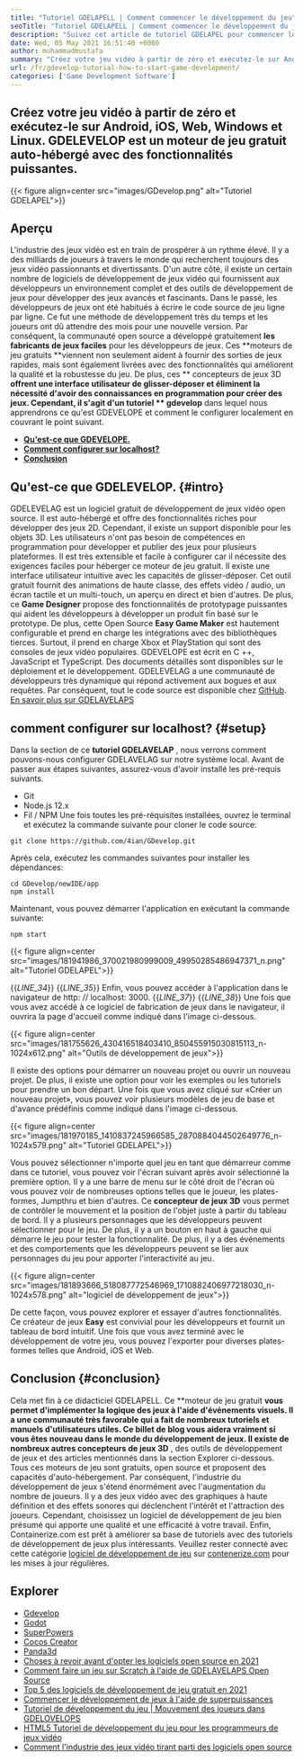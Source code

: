 ```yaml
---
title: "Tutoriel GDELAPELL | Comment commencer le développement du jeu" 
seoTitle: "Tutoriel GDELAPELL | Comment commencer le développement du jeu" 
description: "Suivez cet article de tutoriel GDELAPEL pour commencer le développement de jeux vidéo. GDEVELOPE est auto-hébergé et ne nécessite aucune compétence en programmation pour commencer." 
date: Wed, 05 May 2021 16:51:40 +0000
author: muhammadmustafa
summary: "Créez votre jeu vidéo à partir de zéro et exécutez-le sur Android, iOS, Web, Windows et Linux. GDELEVELOP est un moteur de jeu gratuit auto-hébergé avec des fonctionnalités puissantes." 
url: /fr/gdevelop-tutorial-how-to-start-game-development/
categories: ['Game Development Software']
---
```


## Créez votre jeu vidéo à partir de zéro et exécutez-le sur Android, iOS, Web, Windows et Linux. GDELEVELOP est un moteur de jeu gratuit auto-hébergé avec des fonctionnalités puissantes.

{{< figure align=center src="images/GDevelop.png" alt="Tutoriel GDELAPEL">}}


## Aperçu
L'industrie des jeux vidéo est en train de prospérer à un rythme élevé. Il y a des milliards de joueurs à travers le monde qui recherchent toujours des jeux vidéo passionnants et divertissants. D'un autre côté, il existe un certain nombre de logiciels de développement de jeux vidéo qui fournissent aux développeurs un environnement complet et des outils de développement de jeux pour développer des jeux avancés et fascinants. Dans le passé, les développeurs de jeux ont été habitués à écrire le code source de jeu ligne par ligne. Ce fut une méthode de développement très du temps et les joueurs ont dû attendre des mois pour une nouvelle version. Par conséquent, la communauté open source a développé gratuitement **les fabricants de jeux faciles**  pour les développeurs de jeux.
Ces **moteurs de jeu gratuits  **viennent non seulement aident à fournir des sorties de jeux rapides, mais sont également livrées avec des fonctionnalités qui améliorent la qualité et la robustesse du jeu. De plus, ces **  concepteurs de jeux 3D  **offrent une interface utilisateur de glisser-déposer et éliminent la nécessité d'avoir des connaissances en programmation pour créer des jeux. Cependant, il s'agit d'un tutoriel **  gdevelop**  dans lequel nous apprendrons ce qu'est GDEVELOPE et comment le configurer localement en couvrant le point suivant.
  * **[Qu'est-ce que GDEVELOPE.][1]** 
  * **[Comment configurer sur localhost?][2]** 
  * **[Conclusion][3]** 

## **Qu'est-ce que GDELEVELOP.** {#intro}
GDELEVELAG est un logiciel gratuit de développement de jeux vidéo open source. Il est auto-hébergé et offre des fonctionnalités riches pour développer des jeux 2D. Cependant, il existe un support disponible pour les objets 3D. Les utilisateurs n'ont pas besoin de compétences en programmation pour développer et publier des jeux pour plusieurs plateformes. Il est très extensible et facile à configurer car il nécessite des exigences faciles pour héberger ce moteur de jeu gratuit. Il existe une interface utilisateur intuitive avec les capacités de glisser-déposer. Cet outil gratuit fournit des animations de haute classe, des effets vidéo / audio, un écran tactile et un multi-touch, un aperçu en direct et bien d'autres. De plus, ce **Game Designer**  propose des fonctionnalités de prototypage puissantes qui aident les développeurs à développer un produit fin basé sur le prototype.
De plus, cette Open Source **Easy Game Maker**  est hautement configurable et prend en charge les intégrations avec des bibliothèques tierces. Surtout, il prend en charge Xbox et PlayStation qui sont des consoles de jeux vidéo populaires. GDEVELOPE est écrit en C ++, JavaScript et TypeScript. Des documents détaillés sont disponibles sur le déploiement et le développement. GDELEVELAG a une communauté de développeurs très dynamique qui répond activement aux bogues et aux requêtes. Par conséquent, tout le code source est disponible chez [GitHub][4].
[En savoir plus sur GDELAVELAPS][5]

## **comment configurer sur localhost?** {#setup}
Dans la section de ce **tutoriel GDELAVELAP** , nous verrons comment pouvons-nous configurer GDELAVELAG sur notre système local. Avant de passer aux étapes suivantes, assurez-vous d'avoir installé les pré-requis suivants.
  * Git
  * Node.js 12.x
  * Fil / NPM
Une fois toutes les pré-réquisites installées, ouvrez le terminal et exécutez la commande suivante pour cloner le code source:
```
git clone https://github.com/4ian/GDevelop.git
```
Après cela, exécutez les commandes suivantes pour installer les dépendances:
```
cd GDevelop/newIDE/app
npm install
```
Maintenant, vous pouvez démarrer l'application en exécutant la commande suivante:
```
npm start
```

{{< figure align=center src="images/181941986_370021980999009_49950285486947371_n.png" alt="Tutoriel GDELAPEL">}}

{{_LINE_34_}}
{{_LINE_35_}}
    Enfin, vous pouvez accéder à l'application dans le navigateur de http: // localhost: 3000.
{{_LINE_37_}}
{{_LINE_38_}}
Une fois que vous avez accédé à ce logiciel de fabrication de jeux dans le navigateur, il ouvrira la page d'accueil comme indiqué dans l'image ci-dessous.

{{< figure align=center src="images/181755626_430416518403410_850455915030815113_n-1024x612.png" alt="Outils de développement de jeux">}}

Il existe des options pour démarrer un nouveau projet ou ouvrir un nouveau projet. De plus, il existe une option pour voir les exemples ou les tutoriels pour prendre un bon départ.
Une fois que vous avez cliqué sur «Créer un nouveau projet», vous pouvez voir plusieurs modèles de jeu de base et d'avance prédéfinis comme indiqué dans l'image ci-dessous.

{{< figure align=center src="images/181970185_1410837245966585_2870884044502649776_n-1024x579.png" alt="Tutoriel GDELAPEL">}}

Vous pouvez sélectionner n'importe quel jeu en tant que démarreur comme dans ce tutoriel, vous pouvez voir l'écran suivant après avoir sélectionné la première option. Il y a une barre de menu sur le côté droit de l'écran où vous pouvez voir de nombreuses options telles que le joueur, les plates-formes, Jumpthru et bien d'autres. Ce **concepteur de jeux 3D**  vous permet de contrôler le mouvement et la position de l'objet juste à partir du tableau de bord. Il y a plusieurs personnages que les développeurs peuvent sélectionner pour le jeu. De plus, il y a un bouton en haut à gauche qui démarre le jeu pour tester la fonctionnalité. De plus, il y a des événements et des comportements que les développeurs peuvent se lier aux personnages du jeu pour apporter l'interactivité au jeu.

{{< figure align=center src="images/181893666_518087772546969_1710882406977218030_n-1024x578.png" alt="logiciel de développement de jeux">}}

De cette façon, vous pouvez explorer et essayer d'autres fonctionnalités. Ce créateur de jeux **Easy**  est convivial pour les développeurs et fournit un tableau de bord intuitif. Une fois que vous avez terminé avec le développement de votre jeu, vous pouvez l'exporter pour diverses plates-formes telles que Android, iOS et Web.

## **Conclusion** {#conclusion}
Cela met fin à ce didacticiel GDELAPELL. Ce **moteur de jeu gratuit  **vous permet d'implémenter la logique des jeux à l'aide d'événements visuels. Il a une communauté très favorable qui a fait de nombreux tutoriels et manuels d'utilisateurs utiles. Ce billet de blog vous aidera vraiment si vous êtes nouveau dans le monde du développement de jeux. Il existe de nombreux autres concepteurs de jeux 3D**  , des outils de développement de jeux et des articles mentionnés dans la section Explorer ci-dessous. Tous ces moteurs de jeu sont gratuits, open source et proposent des capacités d'auto-hébergement. Par conséquent, l'industrie du développement de jeux s'étend énormément avec l'augmentation du nombre de joueurs. Il y a des jeux vidéo avec des graphiques à haute définition et des effets sonores qui déclenchent l'intérêt et l'attraction des joueurs. Cependant, choisissez un logiciel de développement de jeu bien présumé qui apporte une qualité et une efficacité à votre travail.
Enfin, Containerize.com est prêt à améliorer sa base de tutoriels avec des tutoriels de développement de jeux plus intéressants. Veuillez rester connecté avec cette catégorie [logiciel de développement de jeu][6] sur [contenerize.com][7] pour les mises à jour régulières.

## Explorer
  * [Gdevelop][8]
  * [Godot][9]
  * [SuperPowers][10]
  * [Cocos Creator][11]
  * [Panda3d][12]
  * [Choses à revoir avant d'opter les logiciels open source en 2021][13]
  * [Comment faire un jeu sur Scratch à l'aide de GDELAVELAPS Open Source][14]
  * [Top 5 des logiciels de développement de jeu gratuit en 2021][15]
  * [Commencer le développement de jeux à l'aide de superpuissances][16]
  * [Tutoriel de développement du jeu | Mouvement des joueurs dans GDELOVELOPS][17]
  * [HTML5 Tutoriel de développement du jeu pour les programmeurs de jeux vidéo][18]
  * [Comment l'industrie des jeux vidéo tirant parti des logiciels open source][19]

  
[1]: #intro
[2]: #setup
[3]: #Conclusion
[4]: https://github.com/4ian/GDevelop
[5]: https://gdevelop-app.com/
[6]: https://products.containerize.com/game-development-software
[7]: https://www.containerize.com/
[8]: https://products.containerize.com/game-development-software/gdevelop/
[9]: https://products.containerize.com/game-development-software/godot/
[10]: https://products.containerize.com/game-development-software/superpowers/
[11]: https://products.containerize.com/game-development-software/cocos-creator/
[12]: https://products.containerize.com/game-development-software/panda3d/
[13]: https://blog.containerize.com/cmdb-software/things-to-review-before-opting-open-source-software-in-2021/
[14]: https://blog.containerize.com/game-development-software/how-to-make-a-game-on-scratch-using-open-source-gdevelop/
[15]: https://blog.containerize.com/game-development-software/top-5-free-game-development-software-in-the-year-2021/
[16]: https://blog.containerize.com/game-development-software/superpowers-animation-getting-started-with-game-development/
[17]: https://blog.containerize.com/game-development-software/game-development-tutorial-player-movement-in-gdevelop/
[18]: https://blog.containerize.com/2021/05/19/html5-game-development-tutorial-for-video-game-programmers/
[19]: https://blog.containerize.com/2021/05/07/how-video-gaming-industry-leveraging-open-source-software/
